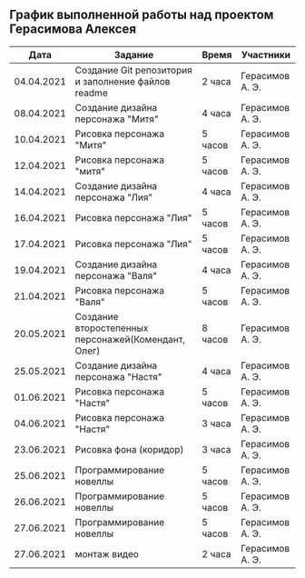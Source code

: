 ## График выполненной работы над проектом Герасимова Алексея

| Дата           | Задание                                              | Время     |  Участники      |  
|----------------|------------------------------------------------------|-----------|-----------------|
| 04.04.2021     | Создание Git репозитория и заполнение файлов readme  | 2 часа    | Герасимов А. Э. |
| 08.04.2021     | Создание дизайна персонажа "Митя"                    | 4 часа    | Герасимов А. Э. |
| 10.04.2021     | Рисовка персонажа "Митя"                             | 5 часов   | Герасимов А. Э. |
| 12.04.2021     | Рисовка персонажа "митя"                             | 5 часов   | Герасимов А. Э. |
| 14.04.2021     | Создание дизайна персонажа "Лия"                     | 4 часа    | Герасимов А. Э. |
| 16.04.2021     | Рисовка персонажа "Лия"                              | 5 часов   | Герасимов А. Э. |
| 17.04.2021     | Рисовка персонажа "Лия"                              | 5 часов   | Герасимов А. Э. |
| 19.04.2021     | Создание дизайна персонажа "Валя"                    | 4 часа    | Герасимов А. Э. |
| 21.04.2021     | Рисовка персонажа "Валя"                             | 5 часов   | Герасимов А. Э. |
| 20.05.2021     | Создание второстепенных персонажей(Комендант, Олег)  | 8 часов    | Герасимов А. Э. |
| 25.05.2021     | Создание дизайна персонажа "Настя"                    | 4 часа    | Герасимов А. Э. |
| 01.06.2021     | Рисовка персонажа "Настя"                             | 5 часов   | Герасимов А. Э. |
| 04.06.2021     | Рисовка персонажа "Настя"                             | 3 часа  | Герасимов А. Э. |
| 23.06.2021     | Рисовка фона (коридор)                                | 3 часа   | Герасимов А. Э. |
| 25.06.2021     | Программирование новеллы                              | 5 часов   | Герасимов А. Э. |
| 26.06.2021     | Программирование новеллы                              | 5 часов   | Герасимов А. Э. |
| 27.06.2021     | Программирование новеллы                              | 5 часов   | Герасимов А. Э. |
| 27.06.2021     | монтаж видео                                          | 2 часа   | Герасимов А. Э. |

